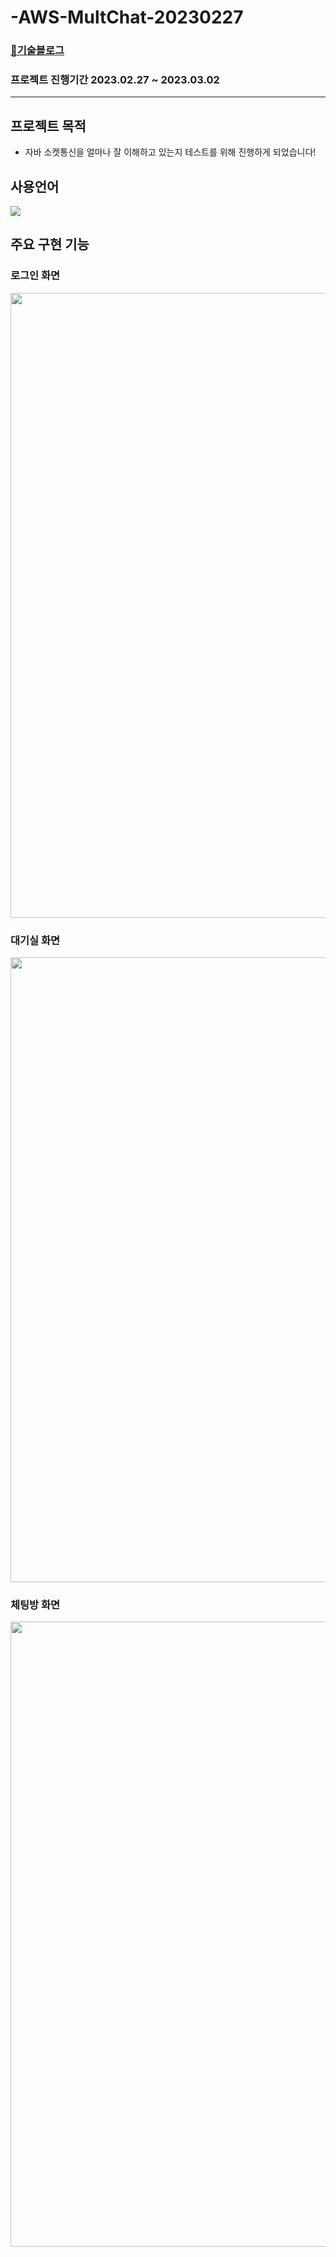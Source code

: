 # -AWS-MultChat-20230227

### [📖기술블로그](https://donotthinkjustdo.tistory.com/entry/Stage19-%EC%82%B0%EB%8C%80%ED%8A%B9-%EC%9E%90%EB%B0%94-%EB%B0%B1%EC%97%94%EB%93%9C%EC%86%8C%EC%BC%93-%ED%86%B5%EC%8B%A0-%EB%A7%8C%EB%93%A4%EA%B8%B0-20230213-0302)

### 프로젝트 진행기간 2023.02.27 ~ 2023.03.02

___

## 프로젝트 목적
- 자바 소켓통신을 얼마나 잘 이해하고 있는지 테스트를 위해 진행하게 되었습니다!

## 사용언어
<img src="https://img.shields.io/badge/JAVA-007396?style=for-the-badge&logo=java&logoColor=white"/>

## 주요 구현 기능

### 로그인 화면
<img src="https://github.com/0476a/-AWS-MultChat-20230227/assets/120405087/fd0caa04-5b56-48cb-9018-2c6d61eab3dd" style="width: 1000px;"/>

### 대기실 화면
<img src="https://github.com/0476a/-AWS-MultChat-20230227/assets/120405087/3e080044-b2b4-46e1-a4bc-eab09ead28bf" style="width: 1000px;"/>

### 체팅방 화면
<img src="https://github.com/0476a/-AWS-MultChat-20230227/assets/120405087/3a48247f-3cc4-41c0-85d2-13b9b7a98ac9" style="width: 1000px;"/>
